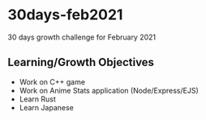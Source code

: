 # 30days-feb2021
30 days growth challenge for February 2021

## Learning/Growth Objectives

* Work on C++ game
* Work on Anime Stats application (Node/Express/EJS)
* Learn Rust
* Learn Japanese
